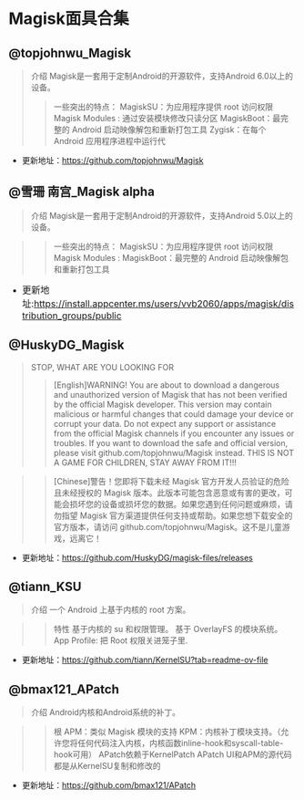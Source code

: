 Magisk面具合集
===

@topjohnwu_Magisk
---

> 介绍
> Magisk是一套用于定制Android的开源软件，支持Android 6.0以上的设备。
>
> >一些突出的特点：
> MagiskSU：为应用程序提供 root 访问权限
> Magisk Modules : 通过安装模块修改只读分区
> MagiskBoot：最完整的 Android 启动映像解包和重新打包工具
> Zygisk：在每个 Android 应用程序进程中运行代

- 更新地址：https://github.com/topjohnwu/Magisk

@雪珊 南宫_Magisk alpha
---
>介绍
Magisk是一套用于定制Android的开源软件，支持Android 5.0以上的设备。

>>一些突出的特点：
MagiskSU：为应用程序提供 root 访问权限
Magisk Modules :
MagiskBoot：最完整的 Android 启动映像解包和重新打包工具

- <font size='3'>更新地址:https://install.appcenter.ms/users/vvb2060/apps/magisk/distribution_groups/public</font>

@HuskyDG_Magisk
----

>STOP, WHAT ARE YOU LOOKING FOR
>>[English]WARNING! You are about to download a dangerous and unauthorized version of Magisk that has not been verified by the official Magisk developer. This version may contain malicious or harmful changes that could damage your device or corrupt your data. Do not expect any support or assistance from the official Magisk channels if you encounter any issues or troubles. If you want to download the safe and official version, please visit github.com/topjohnwu/Magisk instead. THIS IS NOT A GAME FOR CHILDREN, STAY AWAY FROM IT!!!

>>[Chinese]警告！您即将下载未经 Magisk 官方开发人员验证的危险且未经授权的 Magisk 版本。此版本可能包含恶意或有害的更改，可能会损坏您的设备或损坏您的数据。如果您遇到任何问题或麻烦，请勿指望 Magisk 官方渠道提供任何支持或帮助。如果您想下载安全的官方版本，请访问 github.com/topjohnwu/Magisk。这不是儿童游戏，远离它！

- 更新地址：https://github.com/HuskyDG/magisk-files/releases

@tiann_KSU
---

>介绍
一个 Android 上基于内核的 root 方案。

>>特性
基于内核的 su 和权限管理。
基于 OverlayFS 的模块系统。
App Profile: 把 Root 权限关进笼子里.

- 更新地址：https://github.com/tiann/KernelSU?tab=readme-ov-file

@bmax121_APatch
---

>介绍
Android内核和Android系统的补丁。

>>根
APM：类似 Magisk 模块的支持
KPM：内核补丁模块支持。（允许您将任何代码注入内核，内核函数inline-hook和syscall-table-hook可用）
APatch依赖于KernelPatch
APatch UI和APM的源代码都是从KernelSU复制和修改的

- 更新地址：https://github.com/bmax121/APatch
